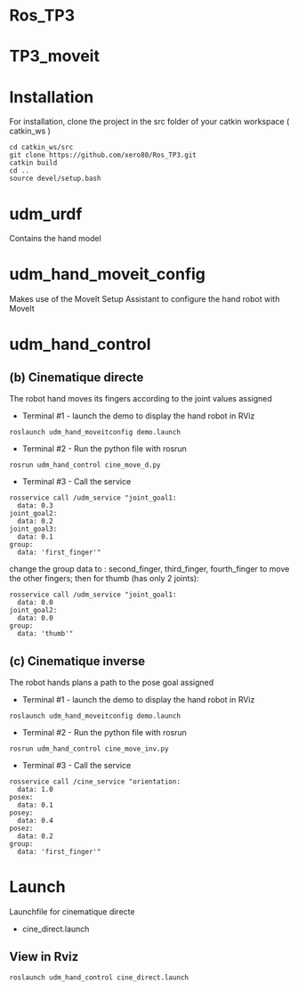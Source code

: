 # Ros_TP3

# TP3_moveit

# Installation

For installation, clone the project in the src folder of your catkin workspace ( catkin_ws )
```
cd catkin_ws/src
git clone https://github.com/xero80/Ros_TP3.git
catkin build
cd ..
source devel/setup.bash
```

# udm_urdf

Contains the hand model 

# udm_hand_moveit_config

Makes use of the MoveIt Setup Assistant to configure the hand robot with MoveIt

# udm_hand_control

## (b) Cinematique directe

The robot hand moves its fingers according to the joint values assigned 

- Terminal #1 - launch the demo to display the hand robot in RViz

```
roslaunch udm_hand_moveitconfig demo.launch
```

- Terminal #2 - Run the python file with rosrun

```
rosrun udm_hand_control cine_move_d.py  
```

- Terminal #3 - Call the service

```
rosservice call /udm_service "joint_goal1:
  data: 0.3
joint_goal2:
  data: 0.2
joint_goal3:
  data: 0.1
group:
  data: 'first_finger'"
```

change the group data to : second_finger, third_finger, fourth_finger to move the other fingers; then for thumb (has only 2 joints): 

```
rosservice call /udm_service "joint_goal1:
  data: 0.0
joint_goal2:
  data: 0.0
group:
  data: 'thumb'"
```

## (c) Cinematique inverse

The robot hands plans a path to the pose goal assigned 

- Terminal #1 - launch the demo to display the hand robot in RViz

```
roslaunch udm_hand_moveitconfig demo.launch
```

- Terminal #2 - Run the python file with rosrun

```
rosrun udm_hand_control cine_move_inv.py  
```

- Terminal #3 - Call the service

```
rosservice call /cine_service "orientation:
  data: 1.0
posex:
  data: 0.1
posey:
  data: 0.4
posez:
  data: 0.2
group:
  data: 'first_finger'"
```

# Launch 

Launchfile for cinematique directe

- cine_direct.launch

## View in Rviz 

```
roslaunch udm_hand_control cine_direct.launch
```
